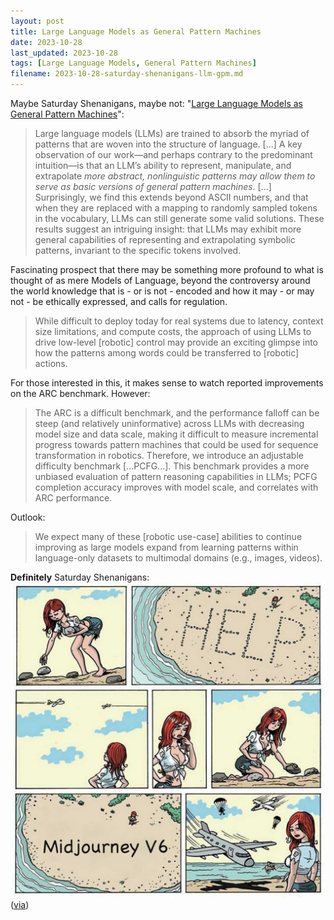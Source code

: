 ```yaml
---
layout: post
title: Large Language Models as General Pattern Machines
date: 2023-10-28
last_updated: 2023-10-28
tags: [Large Language Models, General Pattern Machines]
filename: 2023-10-28-saturday-shenanigans-llm-gpm.md
---
```


Maybe Saturday Shenanigans, maybe not: "[Large Language Models as General Pattern Machines](https://arxiv.org/pdf/2307.04721.pdf)":

> Large language models (LLMs) are trained to absorb the myriad of patterns that are woven into the structure of language. [...] A key observation of our work—and perhaps contrary to the predominant intuition—is that an LLM’s ability to represent, manipulate, and extrapolate *more abstract, nonlinguistic patterns may allow them to serve as basic versions of general pattern machines*. [...] Surprisingly, we find this extends beyond ASCII numbers, and that when they are replaced with a mapping to randomly sampled tokens in the vocabulary, LLMs can still generate some valid solutions. These results suggest an intriguing insight: that LLMs may exhibit more general capabilities of representing and extrapolating symbolic patterns, invariant to the specific tokens involved.

Fascinating prospect that there may be something more profound to what is thought of as mere Models of Language, beyond the controversy around the world knowledge that is - or is not - encoded and how it may - or may not - be ethically expressed, and calls for regulation.

> While difficult to deploy today for real systems due to latency, context size limitations, and compute costs, the approach of using LLMs to drive low-level [robotic] control may provide an exciting glimpse into how the patterns among words could be transferred to [robotic] actions.

For those interested in this, it makes sense to watch reported improvements on the ARC benchmark. However:

> The ARC is a difficult benchmark, and the performance falloff can be steep (and relatively uninformative) across LLMs with decreasing model size and data scale, making it difficult to measure incremental progress towards pattern machines that could be used for sequence transformation in robotics. Therefore, we introduce an adjustable difficulty benchmark [...PCFG...]. This benchmark provides a more unbiased evaluation of pattern reasoning capabilities in LLMs; PCFG completion accuracy improves with model scale, and correlates with ARC performance.

Outlook:

> We expect many of these [robotic use-case] abilities to continue improving as large models expand from learning patterns within language-only datasets to multimodal domains (e.g., images, videos).

**Definitely** Saturday Shenanigans:\
![IMG_7517](assets/img/midjourney-v6.jpg)\
 ([via](https://x.com/javilopen/status/1716959242962211037?s=61&t=1UkXMLzJuVuAu7tEUWoR3w))
